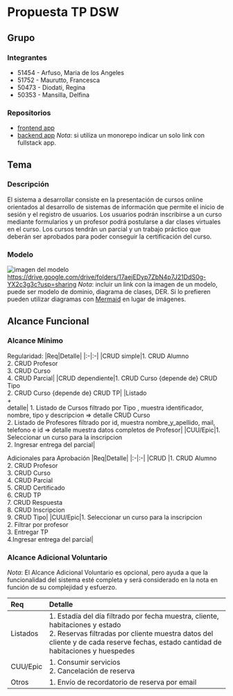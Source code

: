 # Propuesta TP DSW

## Grupo
### Integrantes
* 51454 - Arfuso, Maria de los Angeles
* 51752 - Maurutto, Francesca
* 50473 - Diodati, Regina
* 50353 - Mansilla, Delfina

### Repositorios
* [frontend app](https://github.com/franmaurutto/frontend_dsw.git)
* [backend app](https://github.com/franmaurutto/backend_dsw)
*Nota*: si utiliza un monorepo indicar un solo link con fullstack app.

## Tema
### Descripción
El sistema a desarrollar consiste en la presentación de cursos online orientados al desarrollo de sistemas de información que permite el inicio de sesión y el registro de usuarios. Los usuarios podrán inscribirse a un curso mediante formularios y un profesor podrá postularse a dar clases virtuales en el curso. Los cursos tendrán un parcial y un trabajo práctico que deberán ser aprobados para poder conseguir la certificación del curso.

### Modelo
![imagen del modelo]()
https://drive.google.com/drive/folders/17aejEDyp7ZbN4p7J21DdS0g-YX2c3g3c?usp=sharing
*Nota*: incluir un link con la imagen de un modelo, puede ser modelo de dominio, diagrama de clases, DER. Si lo prefieren pueden utilizar diagramas con [Mermaid](https://mermaid.js.org) en lugar de imágenes.

## Alcance Funcional 

### Alcance Mínimo

Regularidad:
|Req|Detalle|
|:-|:-|
|CRUD simple|1. CRUD Alumno<br>2. CRUD Profesor<br>3. CRUD Curso<br>4. CRUD Parcial|
|CRUD dependiente|1. CRUD Curso {depende de} CRUD Tipo <br>2. CRUD Curso {depende de} CRUD TP|
|Listado<br>+<br>detalle| 1. Listado de Cursos filtrado por Tipo , muestra identificador, nombre, tipo y descripcion => detalle CRUD Curso<br> 2. Listado de Profesores filtrado por id, muestra nombre_y_apellido, mail, telefono e id => detalle muestra datos completos de Profesor|
|CUU/Epic|1. Seleccionar un curso para la inscripcion<br>2. Ingresar entrega del parcial|


Adicionales para Aprobación
|Req|Detalle|
|:-|:-|
|CRUD |1. CRUD Alumno<br>2. CRUD Profesor<br>3. CRUD Curso<br>4. CRUD Parcial<br>5. CRUD Certificado<br>6. CRUD TP<br>7. CRUD Respuesta<br>8. CRUD Inscripcion<br>9. CRUD Tipo|
|CUU/Epic|1. Seleccionar un curso para la inscripcion<br>2. Filtrar por profesor <br>3. Entregar TP<br>4.Ingresar entrega del parcial|


### Alcance Adicional Voluntario

*Nota*: El Alcance Adicional Voluntario es opcional, pero ayuda a que la funcionalidad del sistema esté completa y será considerado en la nota en función de su complejidad y esfuerzo.

|Req|Detalle|
|:-|:-|
|Listados |1. Estadía del día filtrado por fecha muestra, cliente, habitaciones y estado <br>2. Reservas filtradas por cliente muestra datos del cliente y de cada reserve fechas, estado cantidad de habitaciones y huespedes|
|CUU/Epic|1. Consumir servicios<br>2. Cancelación de reserva|
|Otros|1. Envío de recordatorio de reserva por email|

